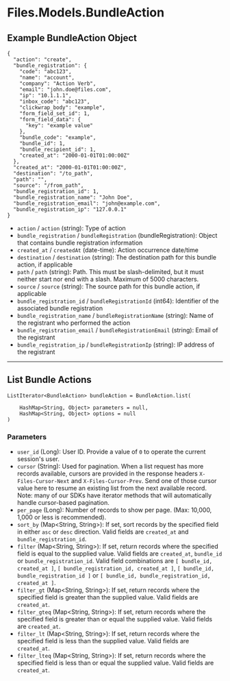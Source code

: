 # Files.Models.BundleAction

## Example BundleAction Object

```
{
  "action": "create",
  "bundle_registration": {
    "code": "abc123",
    "name": "account",
    "company": "Action Verb",
    "email": "john.doe@files.com",
    "ip": "10.1.1.1",
    "inbox_code": "abc123",
    "clickwrap_body": "example",
    "form_field_set_id": 1,
    "form_field_data": {
      "key": "example value"
    },
    "bundle_code": "example",
    "bundle_id": 1,
    "bundle_recipient_id": 1,
    "created_at": "2000-01-01T01:00:00Z"
  },
  "created_at": "2000-01-01T01:00:00Z",
  "destination": "/to_path",
  "path": "",
  "source": "/from_path",
  "bundle_registration_id": 1,
  "bundle_registration_name": "John Doe",
  "bundle_registration_email": "john@example.com",
  "bundle_registration_ip": "127.0.0.1"
}
```

* `action` / `action`  (string): Type of action
* `bundle_registration` / `bundleRegistration`  (bundleRegistration): Object that contains bundle registration information
* `created_at` / `createdAt`  (date-time): Action occurrence date/time
* `destination` / `destination`  (string): The destination path for this bundle action, if applicable
* `path` / `path`  (string): Path. This must be slash-delimited, but it must neither start nor end with a slash. Maximum of 5000 characters.
* `source` / `source`  (string): The source path for this bundle action, if applicable
* `bundle_registration_id` / `bundleRegistrationId`  (int64): Identifier of the associated bundle registration
* `bundle_registration_name` / `bundleRegistrationName`  (string): Name of the registrant who performed the action
* `bundle_registration_email` / `bundleRegistrationEmail`  (string): Email of the registrant
* `bundle_registration_ip` / `bundleRegistrationIp`  (string): IP address of the registrant


---

## List Bundle Actions

```
ListIterator<BundleAction> bundleAction = BundleAction.list(
    
    HashMap<String, Object> parameters = null,
    HashMap<String, Object> options = null
)
```

### Parameters

* `user_id` (Long): User ID.  Provide a value of `0` to operate the current session's user.
* `cursor` (String): Used for pagination.  When a list request has more records available, cursors are provided in the response headers `X-Files-Cursor-Next` and `X-Files-Cursor-Prev`.  Send one of those cursor value here to resume an existing list from the next available record.  Note: many of our SDKs have iterator methods that will automatically handle cursor-based pagination.
* `per_page` (Long): Number of records to show per page.  (Max: 10,000, 1,000 or less is recommended).
* `sort_by` (Map<String, String>): If set, sort records by the specified field in either `asc` or `desc` direction. Valid fields are `created_at` and `bundle_registration_id`.
* `filter` (Map<String, String>): If set, return records where the specified field is equal to the supplied value. Valid fields are `created_at`, `bundle_id` or `bundle_registration_id`. Valid field combinations are `[ bundle_id, created_at ]`, `[ bundle_registration_id, created_at ]`, `[ bundle_id, bundle_registration_id ]` or `[ bundle_id, bundle_registration_id, created_at ]`.
* `filter_gt` (Map<String, String>): If set, return records where the specified field is greater than the supplied value. Valid fields are `created_at`.
* `filter_gteq` (Map<String, String>): If set, return records where the specified field is greater than or equal the supplied value. Valid fields are `created_at`.
* `filter_lt` (Map<String, String>): If set, return records where the specified field is less than the supplied value. Valid fields are `created_at`.
* `filter_lteq` (Map<String, String>): If set, return records where the specified field is less than or equal the supplied value. Valid fields are `created_at`.
